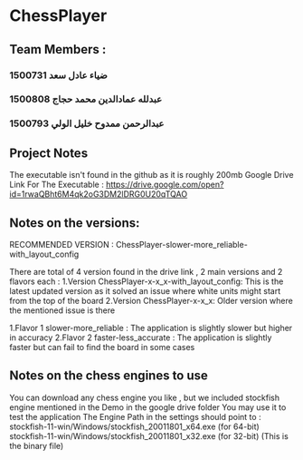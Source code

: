# ChessPlayer
## Team Members :
### ضياء عادل سعد 1500731
### عبدلله عمادالدين محمد حجاج 1500808
### عبدالرحمن ممدوح خليل الولي 1500793

## Project Notes 
The executable isn't found in the github as it is roughly 200mb 
Google Drive Link For The Executable : https://drive.google.com/open?id=1rwaQBht6M4qk2oG3DM2lDRG0U20qTQAO

## Notes on the versions:

RECOMMENDED VERSION : ChessPlayer-slower-more_reliable-with_layout_config

There are total of 4 version found in the drive link , 2 main versions and 2 flavors each :
1.Version ChessPlayer-x-x_x-with_layout_config:
 This is the latest updated version as it solved an issue where white units might start from the top of the board 
2.Version ChessPlayer-x-x_x:
 Older version where the mentioned issue is there 

1.Flavor 1 slower-more_reliable :
 The application is slightly slower but higher in accuracy 
2.Flavor 2 faster-less_accurate :
 The application is slightly faster but can fail to find the board in some cases

## Notes on the chess engines to use 

You can download any chess engine you like , but we included stockfish engine mentioned in the Demo in the google drive folder 
You may use it to test the application 
The Engine Path in the settings should point to : stockfish-11-win/Windows/stockfish_20011801_x64.exe (for 64-bit)
stockfish-11-win/Windows/stockfish_20011801_x32.exe (for 32-bit)
(This is the binary file)
